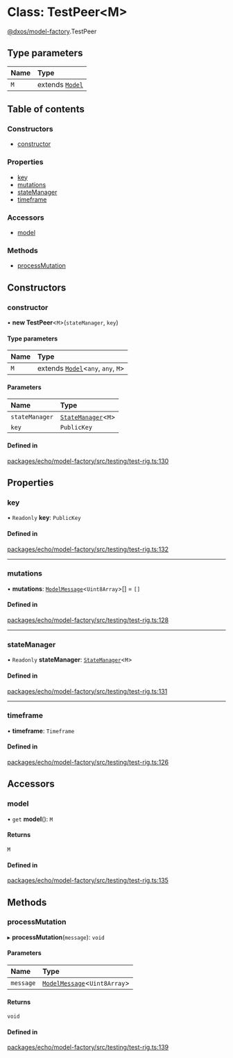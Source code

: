 # Class: TestPeer<M\>

[@dxos/model-factory](../modules/dxos_model_factory.md).TestPeer

## Type parameters

| Name | Type |
| :------ | :------ |
| `M` | extends [`Model`](dxos_model_factory.Model.md) |

## Table of contents

### Constructors

- [constructor](dxos_model_factory.TestPeer.md#constructor)

### Properties

- [key](dxos_model_factory.TestPeer.md#key)
- [mutations](dxos_model_factory.TestPeer.md#mutations)
- [stateManager](dxos_model_factory.TestPeer.md#statemanager)
- [timeframe](dxos_model_factory.TestPeer.md#timeframe)

### Accessors

- [model](dxos_model_factory.TestPeer.md#model)

### Methods

- [processMutation](dxos_model_factory.TestPeer.md#processmutation)

## Constructors

### constructor

• **new TestPeer**<`M`\>(`stateManager`, `key`)

#### Type parameters

| Name | Type |
| :------ | :------ |
| `M` | extends [`Model`](dxos_model_factory.Model.md)<`any`, `any`, `M`\> |

#### Parameters

| Name | Type |
| :------ | :------ |
| `stateManager` | [`StateManager`](dxos_model_factory.StateManager.md)<`M`\> |
| `key` | `PublicKey` |

#### Defined in

[packages/echo/model-factory/src/testing/test-rig.ts:130](https://github.com/dxos/dxos/blob/32ae9b579/packages/echo/model-factory/src/testing/test-rig.ts#L130)

## Properties

### key

• `Readonly` **key**: `PublicKey`

#### Defined in

[packages/echo/model-factory/src/testing/test-rig.ts:132](https://github.com/dxos/dxos/blob/32ae9b579/packages/echo/model-factory/src/testing/test-rig.ts#L132)

___

### mutations

• **mutations**: [`ModelMessage`](../modules/dxos_model_factory.md#modelmessage)<`Uint8Array`\>[] = `[]`

#### Defined in

[packages/echo/model-factory/src/testing/test-rig.ts:128](https://github.com/dxos/dxos/blob/32ae9b579/packages/echo/model-factory/src/testing/test-rig.ts#L128)

___

### stateManager

• `Readonly` **stateManager**: [`StateManager`](dxos_model_factory.StateManager.md)<`M`\>

#### Defined in

[packages/echo/model-factory/src/testing/test-rig.ts:131](https://github.com/dxos/dxos/blob/32ae9b579/packages/echo/model-factory/src/testing/test-rig.ts#L131)

___

### timeframe

• **timeframe**: `Timeframe`

#### Defined in

[packages/echo/model-factory/src/testing/test-rig.ts:126](https://github.com/dxos/dxos/blob/32ae9b579/packages/echo/model-factory/src/testing/test-rig.ts#L126)

## Accessors

### model

• `get` **model**(): `M`

#### Returns

`M`

#### Defined in

[packages/echo/model-factory/src/testing/test-rig.ts:135](https://github.com/dxos/dxos/blob/32ae9b579/packages/echo/model-factory/src/testing/test-rig.ts#L135)

## Methods

### processMutation

▸ **processMutation**(`message`): `void`

#### Parameters

| Name | Type |
| :------ | :------ |
| `message` | [`ModelMessage`](../modules/dxos_model_factory.md#modelmessage)<`Uint8Array`\> |

#### Returns

`void`

#### Defined in

[packages/echo/model-factory/src/testing/test-rig.ts:139](https://github.com/dxos/dxos/blob/32ae9b579/packages/echo/model-factory/src/testing/test-rig.ts#L139)
